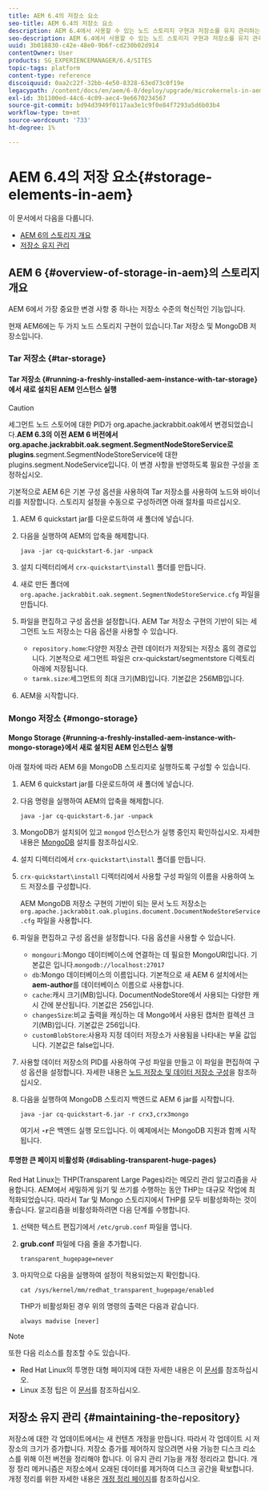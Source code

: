 ```yaml
---
title: AEM 6.4의 저장소 요소
seo-title: AEM 6.4의 저장소 요소
description: AEM 6.4에서 사용할 수 있는 노드 스토리지 구현과 저장소를 유지 관리하는 방법에 대해 알아봅니다.
seo-description: AEM 6.4에서 사용할 수 있는 노드 스토리지 구현과 저장소를 유지 관리하는 방법에 대해 알아봅니다.
uuid: 3b018830-c42e-48e0-9b6f-cd230b02d914
contentOwner: User
products: SG_EXPERIENCEMANAGER/6.4/SITES
topic-tags: platform
content-type: reference
discoiquuid: 0aa2c22f-32bb-4e50-8328-63ed73c0f19e
legacypath: /content/docs/en/aem/6-0/deploy/upgrade/microkernels-in-aem-6-0
exl-id: 3b1100ed-44c6-4c09-aec4-9e6670234567
source-git-commit: bd94d3949f0117aa3e1c9f0e84f7293a5d6b03b4
workflow-type: tm+mt
source-wordcount: '733'
ht-degree: 1%

---
```


# AEM 6.4의 저장 요소{#storage-elements-in-aem}

이 문서에서 다음을 다룹니다.

* [AEM 6의 스토리지 개요](/help/sites-deploying/storage-elements-in-aem-6.md#overview-of-storage-in-aem)
* [저장소 유지 관리](/help/sites-deploying/storage-elements-in-aem-6.md#maintaining-the-repository)

## AEM 6 {#overview-of-storage-in-aem}의 스토리지 개요

AEM 6에서 가장 중요한 변경 사항 중 하나는 저장소 수준의 혁신적인 기능입니다.

현재 AEM6에는 두 가지 노드 스토리지 구현이 있습니다.Tar 저장소 및 MongoDB 저장소입니다.

### Tar 저장소 {#tar-storage}

#### Tar 저장소 {#running-a-freshly-installed-aem-instance-with-tar-storage}에서 새로 설치된 AEM 인스턴스 실행

>[!CAUTION]
>
>세그먼트 노드 스토어에 대한 PID가 org.apache.jackrabbit.oak에서 변경되었습니다.**AEM 6.3의 이전 AEM 6 버전에서 org.apache.jackrabbit.oak.segment.SegmentNodeStoreService로 plugins**.segment.SegmentNodeStoreService에 대한 plugins.segment.NodeService입니다. 이 변경 사항을 반영하도록 필요한 구성을 조정하십시오.

기본적으로 AEM 6은 기본 구성 옵션을 사용하여 Tar 저장소를 사용하여 노드와 바이너리를 저장합니다. 스토리지 설정을 수동으로 구성하려면 아래 절차를 따르십시오.

1. AEM 6 quickstart jar를 다운로드하여 새 폴더에 넣습니다.
1. 다음을 실행하여 AEM의 압축을 해제합니다.

   `java -jar cq-quickstart-6.jar -unpack`

1. 설치 디렉터리에서 `crx-quickstart\install` 폴더를 만듭니다.

1. 새로 만든 폴더에 `org.apache.jackrabbit.oak.segment.SegmentNodeStoreService.cfg` 파일을 만듭니다.

1. 파일을 편집하고 구성 옵션을 설정합니다. AEM Tar 저장소 구현의 기반이 되는 세그먼트 노드 저장소는 다음 옵션을 사용할 수 있습니다.

   * `repository.home`:다양한 저장소 관련 데이터가 저장되는 저장소 홈의 경로입니다. 기본적으로 세그먼트 파일은 crx-quickstart/segmentstore 디렉토리 아래에 저장됩니다.
   * `tarmk.size`:세그먼트의 최대 크기(MB)입니다. 기본값은 256MB입니다.

1. AEM을 시작합니다.

### Mongo 저장소 {#mongo-storage}

#### Mongo Storage {#running-a-freshly-installed-aem-instance-with-mongo-storage}에서 새로 설치된 AEM 인스턴스 실행

아래 절차에 따라 AEM 6을 MongoDB 스토리지로 실행하도록 구성할 수 있습니다.

1. AEM 6 quickstart jar를 다운로드하여 새 폴더에 넣습니다.
1. 다음 명령을 실행하여 AEM의 압축을 해제합니다.

   `java -jar cq-quickstart-6.jar -unpack`

1. MongoDB가 설치되어 있고 `mongod` 인스턴스가 실행 중인지 확인하십시오. 자세한 내용은 [MongoDB](https://docs.mongodb.org/manual/installation/) 설치를 참조하십시오.
1. 설치 디렉터리에서 `crx-quickstart\install` 폴더를 만듭니다.
1. `crx-quickstart\install` 디렉터리에서 사용할 구성 파일의 이름을 사용하여 노드 저장소를 구성합니다.

   AEM MongoDB 저장소 구현의 기반이 되는 문서 노드 저장소는 `org.apache.jackrabbit.oak.plugins.document.DocumentNodeStoreService.cfg` 파일을 사용합니다.

1. 파일을 편집하고 구성 옵션을 설정합니다. 다음 옵션을 사용할 수 있습니다.

   * `mongouri`:Mongo  [](https://docs.mongodb.org/manual/reference/connection-string/) 데이터베이스에 연결하는 데 필요한 MongoURI입니다. 기본값은 입니다.`mongodb://localhost:27017`
   * `db`:Mongo 데이터베이스의 이름입니다. 기본적으로 새 AEM 6 설치에서는 **aem-author**&#x200B;를 데이터베이스 이름으로 사용합니다.
   * `cache`:캐시 크기(MB)입니다. DocumentNodeStore에서 사용되는 다양한 캐시 간에 분산됩니다. 기본값은 256입니다.
   * `changesSize`:비교 출력을 캐싱하는 데 Mongo에서 사용된 캡처한 컬렉션 크기(MB)입니다. 기본값은 256입니다.
   * `customBlobStore`:사용자 지정 데이터 저장소가 사용됨을 나타내는 부울 값입니다. 기본값은 false입니다.

1. 사용할 데이터 저장소의 PID를 사용하여 구성 파일을 만들고 이 파일을 편집하여 구성 옵션을 설정합니다. 자세한 내용은 [노드 저장소 및 데이터 저장소 구성](/help/sites-deploying/data-store-config.md)을 참조하십시오.

1. 다음을 실행하여 MongoDB 스토리지 백엔드로 AEM 6 jar를 시작합니다.

   ```shell
   java -jar cq-quickstart-6.jar -r crx3,crx3mongo
   ```

   여기서 **`-r`**&#x200B;은 백엔드 실행 모드입니다. 이 예제에서는 MongoDB 지원과 함께 시작됩니다.

#### 투명한 큰 페이지 비활성화 {#disabling-transparent-huge-pages}

Red Hat Linux는 THP(Transparent Large Pages)라는 메모리 관리 알고리즘을 사용합니다. AEM에서 세밀하게 읽기 및 쓰기를 수행하는 동안 THP는 대규모 작업에 최적화되었습니다. 따라서 Tar 및 Mongo 스토리지에서 THP를 모두 비활성화하는 것이 좋습니다. 알고리즘을 비활성화하려면 다음 단계를 수행합니다.

1. 선택한 텍스트 편집기에서 `/etc/grub.conf` 파일을 엽니다.
1. **grub.conf** 파일에 다음 줄을 추가합니다.

   ```
   transparent_hugepage=never
   ```

1. 마지막으로 다음을 실행하여 설정이 적용되었는지 확인합니다.

   ```
   cat /sys/kernel/mm/redhat_transparent_hugepage/enabled
   ```

   THP가 비활성화된 경우 위의 명령의 출력은 다음과 같습니다.

   ```
   always madvise [never]
   ```

>[!NOTE]
>
>또한 다음 리소스를 참조할 수도 있습니다.
>
>* Red Hat Linux의 투명한 대형 페이지에 대한 자세한 내용은 이 [문서](https://access.redhat.com/solutions/46111)를 참조하십시오.
>* Linux 조정 팁은 이 [문서](https://helpx.adobe.com/experience-manager/kb/performance-tuning-tips.html)를 참조하십시오.

>



## 저장소 유지 관리 {#maintaining-the-repository}

저장소에 대한 각 업데이트에서는 새 컨텐츠 개정을 만듭니다. 따라서 각 업데이트 시 저장소의 크기가 증가합니다. 저장소 증가를 제어하지 않으려면 사용 가능한 디스크 리소스를 위해 이전 버전을 정리해야 합니다. 이 유지 관리 기능을 개정 정리라고 합니다. 개정 정리 메커니즘은 저장소에서 오래된 데이터를 제거하여 디스크 공간을 확보합니다. 개정 정리를 위한 자세한 내용은 [개정 정리 페이지](/help/sites-deploying/revision-cleanup.md)를 참조하십시오.
